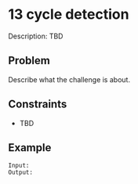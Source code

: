 # 13 cycle detection

Description: TBD

## Problem

Describe what the challenge is about.

## Constraints

- TBD

## Example

```
Input:
Output:
```
